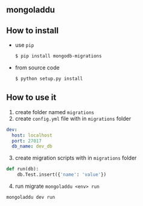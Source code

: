 mongoladdu
----------

## How to install

* use `pip`

    ```bash
    $ pip install mongodb-migrations
    ```

* from source code

    ```bash
    $ python setup.py install
    ```

## How to use it

1. create folder named `migrations`
2. create `config.yml` file with in `migrations` folder

```yml
dev:
  host: localhost
  port: 27017
  db_name: dev_db
```

3. create migration scripts with in `migrations` folder

```python
def run(db):
    db.Test.insert({'name': 'value'})
```

4. run migrate `mongoladdu <env> run`

``mongoladdu dev run``


